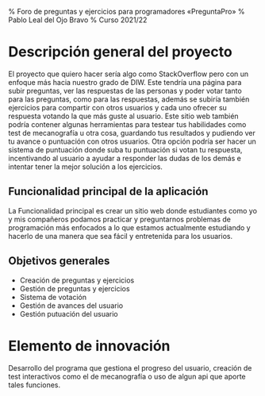 % Foro de preguntas y ejercicios para programadores «PreguntaPro»
% Pablo Leal del Ojo Bravo
% Curso 2021/22

# Descripción general del proyecto

El proyecto que quiero hacer sería algo como StackOverflow pero con un enfoque más hacia nuestro grado de DIW. 
Este tendría una página para subir preguntas, ver las respuestas de las personas y poder votar tanto para las preguntas, como para las respuestas, además se subiría también ejercicios para compartir con otros usuarios y cada uno ofrecer su respuesta votando la que más guste al usuario. 
Este sitio web también podría contener algunas herramientas para testear tus habilidades como test de mecanografía u otra cosa,  guardando tus resultados y pudiendo ver tu avance o puntuación con otros usuarios. Otra opción podría ser hacer un sistema de puntuación donde suba tu puntuación si votan tu respuesta, incentivando al usuario a ayudar a responder las dudas de los demás e intentar tener la mejor solución a los ejercicios. 

## Funcionalidad principal de la aplicación

La Funcionalidad principal es crear un sitio web donde estudiantes como yo y mis compañeros podamos practicar y preguntarnos problemas de programación más enfocados a lo que estamos actualmente estudiando y hacerlo de una manera que sea fácil y entretenida para los usuarios.

## Objetivos generales

* Creación de preguntas y ejercicios
* Gestión de preguntas y ejercicios
* Sistema de votación 
* Gestión de avances del usuario 
* Gestión putuación del usuario 

# Elemento de innovación

Desarrollo del programa que gestiona el progreso del usuario, creación de test interactivos como el de mecanografía o uso de algun api que aporte tales funciones.
